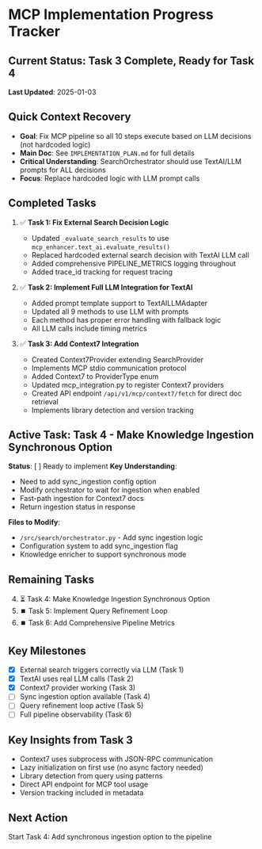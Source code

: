 # MCP Implementation Progress Tracker

## Current Status: Task 3 Complete, Ready for Task 4
**Last Updated**: 2025-01-03

## Quick Context Recovery
- **Goal**: Fix MCP pipeline so all 10 steps execute based on LLM decisions (not hardcoded logic)
- **Main Doc**: See `IMPLEMENTATION_PLAN.md` for full details
- **Critical Understanding**: SearchOrchestrator should use TextAI/LLM prompts for ALL decisions
- **Focus**: Replace hardcoded logic with LLM prompt calls

## Completed Tasks
1. ✅ **Task 1: Fix External Search Decision Logic**
   - Updated `_evaluate_search_results` to use `mcp_enhancer.text_ai.evaluate_results()`
   - Replaced hardcoded external search decision with TextAI LLM call
   - Added comprehensive PIPELINE_METRICS logging throughout
   - Added trace_id tracking for request tracing

2. ✅ **Task 2: Implement Full LLM Integration for TextAI**
   - Added prompt template support to TextAILLMAdapter
   - Updated all 9 methods to use LLM with prompts
   - Each method has proper error handling with fallback logic
   - All LLM calls include timing metrics

3. ✅ **Task 3: Add Context7 Integration**
   - Created Context7Provider extending SearchProvider
   - Implements MCP stdio communication protocol
   - Added Context7 to ProviderType enum
   - Updated mcp_integration.py to register Context7 providers
   - Created API endpoint `/api/v1/mcp/context7/fetch` for direct doc retrieval
   - Implements library detection and version tracking

## Active Task: Task 4 - Make Knowledge Ingestion Synchronous Option
**Status**: [ ] Ready to implement
**Key Understanding**: 
- Need to add sync_ingestion config option
- Modify orchestrator to wait for ingestion when enabled
- Fast-path ingestion for Context7 docs
- Return ingestion status in response

**Files to Modify**:
- `/src/search/orchestrator.py` - Add sync ingestion logic
- Configuration system to add sync_ingestion flag
- Knowledge enricher to support synchronous mode

## Remaining Tasks
4. ⏳ Task 4: Make Knowledge Ingestion Synchronous Option
5. ⏹️ Task 5: Implement Query Refinement Loop
6. ⏹️ Task 6: Add Comprehensive Pipeline Metrics

## Key Milestones
- [x] External search triggers correctly via LLM (Task 1)
- [x] TextAI uses real LLM calls (Task 2)
- [x] Context7 provider working (Task 3)
- [ ] Sync ingestion option available (Task 4)
- [ ] Query refinement loop active (Task 5)
- [ ] Full pipeline observability (Task 6)

## Key Insights from Task 3
- Context7 uses subprocess with JSON-RPC communication
- Lazy initialization on first use (no async factory needed)
- Library detection from query using patterns
- Direct API endpoint for MCP tool usage
- Version tracking included in metadata

## Next Action
Start Task 4: Add synchronous ingestion option to the pipeline